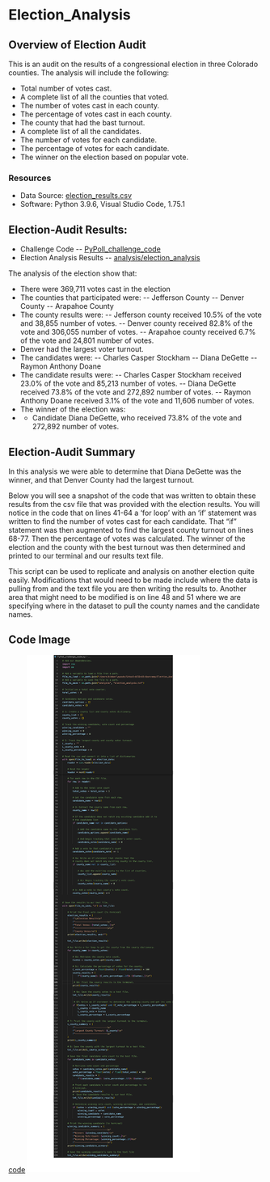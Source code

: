 # Election_Analysis

## Overview of Election Audit
This is an audit on the results of a congressional election in three Colorado counties. The analysis will include the following:

- Total number of votes cast.
- A complete list of all the counties that voted. 
- The number of votes cast in each county. 
- The percentage of votes cast in each county.
- The county that had the bast turnout. 
- A complete list of all the candidates. 
- The number of votes for each candidate. 
- The percentage of votes for each candidate.
- The winner on the election based on popular vote.


###   Resources 
- Data Source: [election_results.csv](Resources/election_results.csv)
- Software: Python 3.9.6, Visual Studio Code, 1.75.1


## Election-Audit Results: 

- Challenge Code
-- [PyPoll_challenge_code](PyPoll_challenge_code.py)
- Election Analysis Results
-- [analysis/election_analysis](analysis/election_analysis.txt)

The analysis of the election show that:

- There were 369,711 votes cast in the election
- The counties that participated were:
-- Jefferson County
-- Denver County
-- Arapahoe County
- The county results were:
-- Jefferson county received 10.5% of the vote and 38,855 number of votes. 
-- Denver county received 82.8% of the vote and 306,055 number of votes.
-- Arapahoe county received 6.7% of the vote and 24,801 number of votes.
- Denver had the largest voter turnout. 
- The candidates were:
-- Charles Casper Stockham 
-- Diana DeGette
-- Raymon Anthony Doane
- The candidate results were:
-- Charles Casper Stockham received 23.0% of the vote and 85,213 number of votes. 
-- Diana DeGette received 73.8% of the vote and 272,892 number of votes.
-- Raymon Anthony Doane received 3.1% of the vote and 11,606 number of votes.
- The winner of the election was:
- - Candidate Diana DeGette, who received 73.8% of the vote and 272,892 number of votes.

## Election-Audit Summary

In this analysis we were able to determine that Diana DeGette was the winner, and that Denver County had the largest turnout. 

Below you will see a snapshot of the code that was written to obtain these results from the csv file that was provided with the election results.  You will notice in the code that on lines 41-64 a ‘for loop’ with an ‘if’ statement was written to find the number of votes cast for each candidate. That “if” statement was then augmented to find the largest county turnout on lines 68-77. Then the percentage of votes was calculated. The winner of the election and the county with the best turnout was then determined and printed to our terminal and our results text file. 

This script can be used to replicate and analysis on another election quite easily. Modifications that would need to be made include where the data is pulling from and the text file you are then writing the results to. Another area that might need to be modified is on line 48 and 51 where we are specifying where in the dataset to pull the county names and the candidate names. 


## Code Image
[code](code.png)
![code](code.png)





